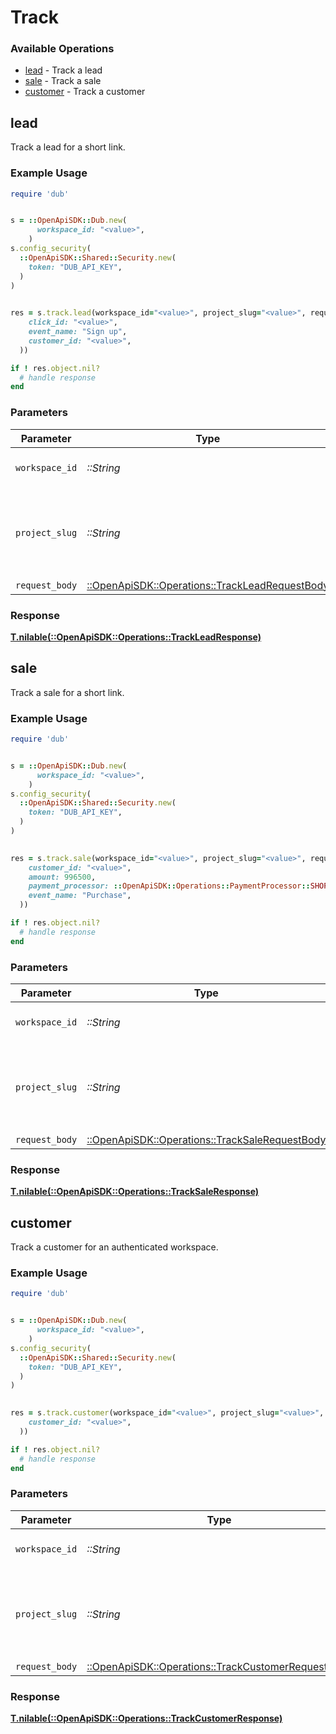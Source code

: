 # Track


### Available Operations

* [lead](#lead) - Track a lead
* [sale](#sale) - Track a sale
* [customer](#customer) - Track a customer

## lead

Track a lead for a short link.

### Example Usage

```ruby
require 'dub'


s = ::OpenApiSDK::Dub.new(
      workspace_id: "<value>",
    )
s.config_security(
  ::OpenApiSDK::Shared::Security.new(
    token: "DUB_API_KEY",
  )
)

    
res = s.track.lead(workspace_id="<value>", project_slug="<value>", request_body=::OpenApiSDK::Operations::TrackLeadRequestBody.new(
    click_id: "<value>",
    event_name: "Sign up",
    customer_id: "<value>",
  ))

if ! res.object.nil?
  # handle response
end

```

### Parameters

| Parameter                                                                                         | Type                                                                                              | Required                                                                                          | Description                                                                                       |
| ------------------------------------------------------------------------------------------------- | ------------------------------------------------------------------------------------------------- | ------------------------------------------------------------------------------------------------- | ------------------------------------------------------------------------------------------------- |
| `workspace_id`                                                                                    | *::String*                                                                                        | :heavy_minus_sign:                                                                                | The ID of the workspace.                                                                          |
| `project_slug`                                                                                    | *::String*                                                                                        | :heavy_minus_sign:                                                                                | The slug of the project. This field is deprecated – use `workspaceId` instead.                    |
| `request_body`                                                                                    | [::OpenApiSDK::Operations::TrackLeadRequestBody](../../models/operations/trackleadrequestbody.md) | :heavy_minus_sign:                                                                                | N/A                                                                                               |


### Response

**[T.nilable(::OpenApiSDK::Operations::TrackLeadResponse)](../../models/operations/trackleadresponse.md)**


## sale

Track a sale for a short link.

### Example Usage

```ruby
require 'dub'


s = ::OpenApiSDK::Dub.new(
      workspace_id: "<value>",
    )
s.config_security(
  ::OpenApiSDK::Shared::Security.new(
    token: "DUB_API_KEY",
  )
)

    
res = s.track.sale(workspace_id="<value>", project_slug="<value>", request_body=::OpenApiSDK::Operations::TrackSaleRequestBody.new(
    customer_id: "<value>",
    amount: 996500,
    payment_processor: ::OpenApiSDK::Operations::PaymentProcessor::SHOPIFY,
    event_name: "Purchase",
  ))

if ! res.object.nil?
  # handle response
end

```

### Parameters

| Parameter                                                                                         | Type                                                                                              | Required                                                                                          | Description                                                                                       |
| ------------------------------------------------------------------------------------------------- | ------------------------------------------------------------------------------------------------- | ------------------------------------------------------------------------------------------------- | ------------------------------------------------------------------------------------------------- |
| `workspace_id`                                                                                    | *::String*                                                                                        | :heavy_minus_sign:                                                                                | The ID of the workspace.                                                                          |
| `project_slug`                                                                                    | *::String*                                                                                        | :heavy_minus_sign:                                                                                | The slug of the project. This field is deprecated – use `workspaceId` instead.                    |
| `request_body`                                                                                    | [::OpenApiSDK::Operations::TrackSaleRequestBody](../../models/operations/tracksalerequestbody.md) | :heavy_minus_sign:                                                                                | N/A                                                                                               |


### Response

**[T.nilable(::OpenApiSDK::Operations::TrackSaleResponse)](../../models/operations/tracksaleresponse.md)**


## customer

Track a customer for an authenticated workspace.

### Example Usage

```ruby
require 'dub'


s = ::OpenApiSDK::Dub.new(
      workspace_id: "<value>",
    )
s.config_security(
  ::OpenApiSDK::Shared::Security.new(
    token: "DUB_API_KEY",
  )
)

    
res = s.track.customer(workspace_id="<value>", project_slug="<value>", request_body=::OpenApiSDK::Operations::TrackCustomerRequestBody.new(
    customer_id: "<value>",
  ))

if ! res.object.nil?
  # handle response
end

```

### Parameters

| Parameter                                                                                                 | Type                                                                                                      | Required                                                                                                  | Description                                                                                               |
| --------------------------------------------------------------------------------------------------------- | --------------------------------------------------------------------------------------------------------- | --------------------------------------------------------------------------------------------------------- | --------------------------------------------------------------------------------------------------------- |
| `workspace_id`                                                                                            | *::String*                                                                                                | :heavy_minus_sign:                                                                                        | The ID of the workspace.                                                                                  |
| `project_slug`                                                                                            | *::String*                                                                                                | :heavy_minus_sign:                                                                                        | The slug of the project. This field is deprecated – use `workspaceId` instead.                            |
| `request_body`                                                                                            | [::OpenApiSDK::Operations::TrackCustomerRequestBody](../../models/operations/trackcustomerrequestbody.md) | :heavy_minus_sign:                                                                                        | N/A                                                                                                       |


### Response

**[T.nilable(::OpenApiSDK::Operations::TrackCustomerResponse)](../../models/operations/trackcustomerresponse.md)**

